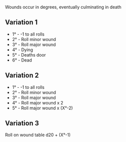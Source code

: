 Wounds occur in degrees, eventually culminating in death
## Variation 1
- 1° - -1 to all rolls
- 2° - Roll minor wound
- 3° - Roll major wound
- 4° - Dying
- 5° - Deaths door
- 6° - Dead
## Variation 2
- 1° - -1 to all rolls
- 2° - Roll minor wound
- 3° - Roll major wound
- 4° - Roll major wound x 2
- 5° - Roll major wound x (X°-2)
## Variation 3
Roll on wound table d20 + (X°-1)